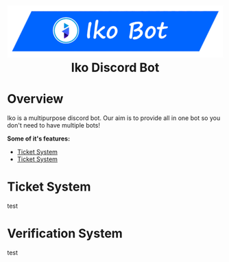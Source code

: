 <h1 align="center">
  <br>
  <img src="https://raw.githubusercontent.com/leothewolf/iko/main/git.png" alt="Iko Discord Bot">
  <br>
  Iko Discord Bot
  <br>
</h1>

# Overview
Iko is a multipurpose discord bot. Our aim is to provide all in one bot so you don't need to have multiple bots!

**Some of it's features:**
- <a href="#Ticket System">Ticket System</a>
- <a href="#Verification System">Ticket System</a>

# Ticket System

test

# Verification System

test
